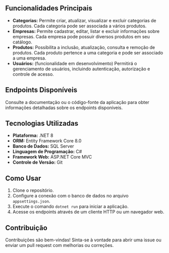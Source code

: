 ## Funcionalidades Principais

- **Categorias:** Permite criar, atualizar, visualizar e excluir categorias de produtos. Cada categoria pode ser associada a vários produtos.
- **Empresas:** Permite cadastrar, editar, listar e excluir informações sobre empresas. Cada empresa pode possuir diversos produtos em seu catálogo.
- **Produtos:** Possibilita a inclusão, atualização, consulta e remoção de produtos. Cada produto pertence a uma categoria e pode ser associado a uma empresa.
- **Usuários:** (funcionalidade em desenvolvimento) Permitirá o gerenciamento de usuários, incluindo autenticação, autorização e controle de acesso.

## Endpoints Disponíveis

Consulte a documentação ou o código-fonte da aplicação para obter informações detalhadas sobre os endpoints disponíveis.

## Tecnologias Utilizadas

- **Plataforma:** .NET 8
- **ORM:** Entity Framework Core 8.0
- **Banco de Dados:** SQL Server
- **Linguagem de Programação:** C#
- **Framework Web:** ASP.NET Core MVC
- **Controle de Versão:** Git

## Como Usar

1. Clone o repositório.
2. Configure a conexão com o banco de dados no arquivo `appsettings.json`.
3. Execute o comando `dotnet run` para iniciar a aplicação.
4. Acesse os endpoints através de um cliente HTTP ou um navegador web.

## Contribuição

Contribuições são bem-vindas! Sinta-se à vontade para abrir uma issue ou enviar um pull request com melhorias ou correções.

